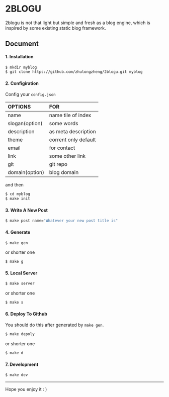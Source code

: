 # 2BLOGU

2blogu is not that light but simple and fresh as a blog engine, which is
inspired by some existing static blog framework.


## Document

#### 1. Installation

```bash
$ mkdir myblog
$ git clone https://github.com/zhulongzheng/2blogu.git myblog
```

#### 2. Configiration

Config your `config.json`

| OPTIONS        | FOR                  |
| :------------- | :------------------- |
| name           | name tile of index   |
| slogan(option) | some words           |
| description    | as meta description  |
| theme          | corrent only default |
| email          | for contact          |
| link           | some other link      |
| git            | git repo             |
| domain(option) | blog domain          |

and then

```bash
$ cd myblog
$ make init
```


#### 3. Write A New Post

```bash
$ make post name="Whatever your new post title is"
```

#### 4. Generate

```bash
$ make gen
```
or shorter one

```bash
$ make g
```

#### 5. Local Server

```bash
$ make server
```
or shorter one

```bash
$ make s
```

#### 6. Deploy To Github

You should do this after generated by `make gen`.

```bash
$ make depoly
```
or shorter one

```bash
$ make d
```

#### 7. Development

```bash
$ make dev
```

---
Hope you enjoy it : )

